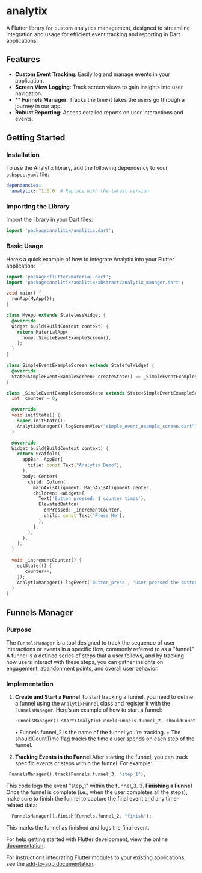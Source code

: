 # analytix

A Flutter library for custom analytics management, designed to streamline integration and usage for efficient event tracking and reporting in Dart applications.

## Features

- **Custom Event Tracking**: Easily log and manage events in your application.
- **Screen View Logging**: Track screen views to gain insights into user navigation.
- ** **Funnels Manager**: Tracks the time it takes the users go through a journey in our app.
- **Robust Reporting**: Access detailed reports on user interactions and events.

## Getting Started

### Installation

To use the Analytix library, add the following dependency to your `pubspec.yaml` file:

```yaml
dependencies:
  analytix: ^1.0.0  # Replace with the latest version
```

### Importing the Library
Import the library in your Dart files:

```dart
import 'package:analitix/analitix.dart';
```

### Basic Usage
Here’s a quick example of how to integrate Analytix into your Flutter application:

```dart
import 'package:flutter/material.dart';
import 'package:analitix/analitix/abstract/analytix_manager.dart';

void main() {
  runApp(MyApp());
}

class MyApp extends StatelessWidget {
  @override
  Widget build(BuildContext context) {
    return MaterialApp(
      home: SimpleEventExampleScreen(),
    );
  }
}

class SimpleEventExampleScreen extends StatefulWidget {
  @override
  State<SimpleEventExampleScreen> createState() => _SimpleEventExampleScreenState();
}

class _SimpleEventExampleScreenState extends State<SimpleEventExampleScreen> {
  int _counter = 0;

  @override
  void initState() {
    super.initState();
    AnalytixManager().logScreenView("simple_event_example_screen.dart");
  }

  @override
  Widget build(BuildContext context) {
    return Scaffold(
      appBar: AppBar(
        title: const Text("Analytix Demo"),
      ),
      body: Center(
        child: Column(
          mainAxisAlignment: MainAxisAlignment.center,
          children: <Widget>[
            Text('Button pressed: $_counter times'),
            ElevatedButton(
              onPressed: _incrementCounter,
              child: const Text('Press Me'),
            ),
          ],
        ),
      ),
    );
  }

  void _incrementCounter() {
    setState(() {
      _counter++;
    });
    AnalytixManager().logEvent('button_press', 'User pressed the button', params: {'counter': _counter});
  }
}
```

## Funnels Manager

### Purpose
The `FunnelsManager` is a tool designed to track the sequence of user interactions or events in a specific flow, commonly referred to as a "funnel." A funnel is a defined series of steps that a user follows, and by tracking how users interact with these steps, you can gather insights on engagement, abandonment points, and overall user behavior.

### Implementation

1. **Create and Start a Funnel**
To start tracking a funnel, you need to define a funnel using the `AnalytixFunnel` class and register it with the `FunnelsManager`. Here’s an example of how to start a funnel:

   ```dart
   FunnelsManager().start(AnalytixFunnel(Funnels.funnel_2, shouldCountTime: true));
   ```
    •	Funnels.funnel_2 is the name of the funnel you’re tracking.
    •	The shouldCountTime flag tracks the time a user spends on each step of the funnel.
2.  **Tracking Events in the Funnel**
After starting the funnel, you can track specific events or steps within the funnel. For example:
   ```dart
    FunnelsManager().track(Funnels.funnel_3, "step_1");
   ```
This code logs the event "step_1" within the funnel_3.
3.	**Finishing a Funnel**
  Once the funnel is complete (i.e., when the user completes all the steps), make sure to finish the funnel to capture the final event and any time-related data:
  ```dart
    FunnelsManager().finish(Funnels.funnel_2, "finish");
  ```
This marks the funnel as finished and logs the final event.

For help getting started with Flutter development, view the online
[documentation](https://flutter.dev/).

For instructions integrating Flutter modules to your existing applications,
see the [add-to-app documentation](https://flutter.dev/docs/development/add-to-app).
